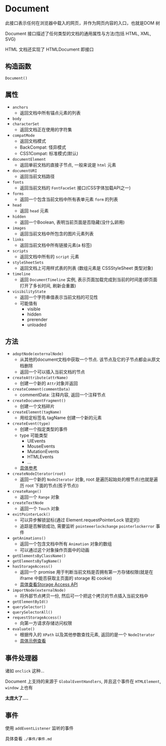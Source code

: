 
# Document

 此接口表示任何在浏览器中载入的网页，并作为网页内容的入口，也就是DOM 树

 Document 接口描述了任何类型的文档的通用属性与方法(包括 HTML, XML, SVG)

 HTML 文档还实现了 HTMLDocument 即接口

 ## 构造函数

 `Document()`

## 属性

+ `anchors`
  + 返回文档中所有锚点元素的列表
+ `body`
+ `characterSet`
  + 返回文档正在使用的字符集
+ `compatMode`
  + 返回文档模式
  + BackCompat: 怪异模式
  + CSS1Compat: 标准模式(默认)
+ `documentElement`
  + 返回单前文档的直接子节点, 一般来说是 `html` 元素
+ `documentURI`
  + 返回当前文档路径
+ `fonts`
  + 返回当前文档的 `FontFaceSet` 接口(CSS字体加载API之一)
+ `forms`
  + 返回一个包含当前文档中所有表单元素 `form` 的列表
+ `head`
  + 返回 `head` 元素
+ `hidden`
  + 返回一个Boolean, 表明当前页面是否隐藏(没什么卵用)
+ `images`
  + 返回当前文档中所包含的图片元素列表
+ `links`
  + 返回当前文档中所有链接元素(a 标签)
+ `scripts`
  + 返回文档中所有的 `script` 元素
+ `styleSheetSets`
  + 返回文档上可用样式表的列表 (数组元素是 CSSStyleSheet 类型对象)
+ `timeline`
  + 返回 `DocumentTimeline` 实例, 表示页面加载完成到当前的时间差(即页面打开了多长时间, 刷新会重置)
+ `visibilityState`
  + 返回一个字符串值表示当前文档的可见性
  + 可能值有
    + visible
    + hidden
    + prerender
    + unloaded



## 方法

+ `adoptNode(externalNode)`
  + 从其他的document文档中获取一个节点. 该节点及它的子节点都会从原文档删除
  + 返回一个可以插入当前文档的节点
+ `createAttribute(attrName)`
  + 创建一个新的 `Attr`对象并返回
+ `createComment(commentData)`
  + commentData: 注释内容, 返回一个注释节点
+ `createDocumentFragment()`
  + 创建一个文档碎片
+ `createElement(tagName)`
  + 用给定标签名 tagName 创建一个新的元素
+ `createEvent(type)`
  + 创建一个指定类型的事件
  + type 可能类型
    + UIEvents
    + MouseEvents
    + MutationEvents
    + HTMLEvents
    + ...
  + [具体参考](https://developer.mozilla.org/zh-CN/docs/Web/API/Document/createEvent#notes)
+ `createNodeIterator(root)`
  + 返回一个新的 `NodeIterator` 对象, root 是遍历起始处的根节点(也就是遍历 root 下面的节点(孩子节点))
+ `createRange()`
  + 返回一个 `Range` 对象
+ `createTextNode` 
  + 返回一个 `Touch` 对象
+ `exitPointerLock()`
  + 可以异步解锁鼠标(通过 Element.requestPointerLock 锁定的)
  + 追踪是否解锁成功, 需要监听 `pointeeerlockchange` `pointerlockerror` 事件
+ `getAnimations()`
  + 返回一个包含文档中所有 `Animation` 对象的数组
  + 可以通过这个对象操作页面中的动画
+ `getElementsByClassName()`
+ `getElementsByTagName()`
+ `hasStorageAccess()`
  + 返回一个 promise 用于判断当前文档是否拥有第一方存储权限(就是在 iframe 中能否获取主页面的 storage 和 cookie)
  + [具体查看Storage Access API](https://developer.mozilla.org/en-US/docs/Web/API/Storage_Access_API)
+ `importNode(externalNode)`
  + 将外部节点拷贝一份, 然后可一个把这个拷贝的节点插入当前文档中
+ `getElementById()`
+ `querySelector()`
+ `querySelectorAll()`
+ `requestStorageAccess()`
  + 向第一方请求存储访问权限
+ `evaluate()`
  + 根据传入的 `XPath` 以及其他参数查找元素, 返回的是一个 `NodeIterator`
  + [具体示例查看](https://developer.mozilla.org/zh-CN/docs/Web/API/Document/evaluate)


## 事件处理器

诸如 `onclick` 这种...

Document 上支持的来源于 `GlobalEventHandlers`, 并且这个事件在 `HTMLElement`, `window` 上也有

**太庞大了....**

## 事件

使用 `addEventListener` 监听的事件

具体查看 `./事件/事件.md`